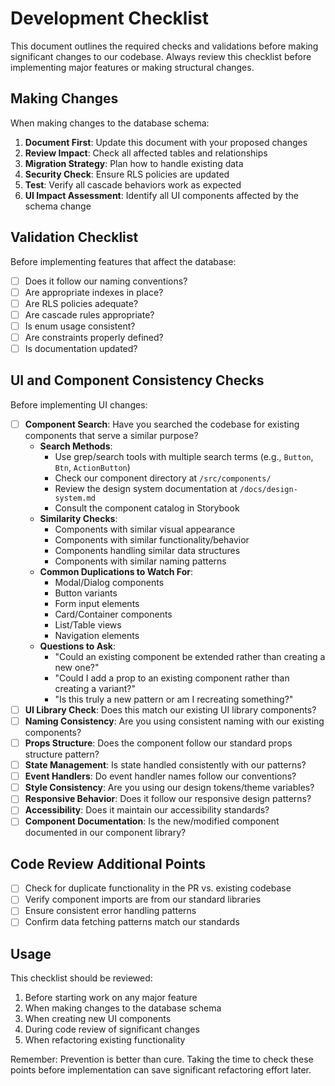 # Development Checklist

This document outlines the required checks and validations before making significant changes to our codebase. Always review this checklist before implementing major features or making structural changes.

## Making Changes

When making changes to the database schema:

1. **Document First**: Update this document with your proposed changes
2. **Review Impact**: Check all affected tables and relationships
3. **Migration Strategy**: Plan how to handle existing data
4. **Security Check**: Ensure RLS policies are updated
5. **Test**: Verify all cascade behaviors work as expected
6. **UI Impact Assessment**: Identify all UI components affected by the schema change

## Validation Checklist

Before implementing features that affect the database:

- [ ] Does it follow our naming conventions?
- [ ] Are appropriate indexes in place?
- [ ] Are RLS policies adequate?
- [ ] Are cascade rules appropriate?
- [ ] Is enum usage consistent?
- [ ] Are constraints properly defined?
- [ ] Is documentation updated?

## UI and Component Consistency Checks

Before implementing UI changes:

- [ ] **Component Search**: Have you searched the codebase for existing components that serve a similar purpose?
  - **Search Methods**:
    - Use grep/search tools with multiple search terms (e.g., `Button`, `Btn`, `ActionButton`)
    - Check our component directory at `/src/components/`
    - Review the design system documentation at `/docs/design-system.md`
    - Consult the component catalog in Storybook
  - **Similarity Checks**:
    - Components with similar visual appearance
    - Components with similar functionality/behavior
    - Components handling similar data structures
    - Components with similar naming patterns
  - **Common Duplications to Watch For**:
    - Modal/Dialog components
    - Button variants
    - Form input elements
    - Card/Container components
    - List/Table views
    - Navigation elements
  - **Questions to Ask**:
    - "Could an existing component be extended rather than creating a new one?"
    - "Could I add a prop to an existing component rather than creating a variant?"
    - "Is this truly a new pattern or am I recreating something?"
- [ ] **UI Library Check**: Does this match our existing UI library components?
- [ ] **Naming Consistency**: Are you using consistent naming with our existing components?
- [ ] **Props Structure**: Does the component follow our standard props structure pattern?
- [ ] **State Management**: Is state handled consistently with our patterns?
- [ ] **Event Handlers**: Do event handler names follow our conventions?
- [ ] **Style Consistency**: Are you using our design tokens/theme variables?
- [ ] **Responsive Behavior**: Does it follow our responsive design patterns?
- [ ] **Accessibility**: Does it maintain our accessibility standards?
- [ ] **Component Documentation**: Is the new/modified component documented in our component library?

## Code Review Additional Points

- [ ] Check for duplicate functionality in the PR vs. existing codebase
- [ ] Verify component imports are from our standard libraries
- [ ] Ensure consistent error handling patterns
- [ ] Confirm data fetching patterns match our standards

## Usage

This checklist should be reviewed:
1. Before starting work on any major feature
2. When making changes to the database schema
3. When creating new UI components
4. During code review of significant changes
5. When refactoring existing functionality

Remember: Prevention is better than cure. Taking the time to check these points before implementation can save significant refactoring effort later. 